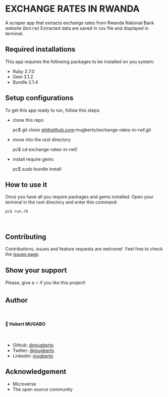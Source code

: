 # EXCHANGE RATES IN RWANDA
A scraper app that extracts exchange rates from Rwanda National Bank website (bnr.rw)
Extracted data are saved in csv file and displayed in terminal. 

## Required installations
This app requires the following packages to be installed on you system:
- Ruby 2.7.0
- Gem 3.1.2
- Bundle 2.1.4

## Setup configurations

To get this app ready to run, follow this steps:

* clone this repo

    pc$ git clone git@github.com:mugberto/exchange-rates-in-rwf.git

* move into the root directory

    pc$ cd exchange-rates-in-rwf/

* install require gems

    pc$ sudo bundle install

## How to use it

Once you have all you require packages and gems installed. 
Open your terminal in the root directory and enter this command:

    pc$ run.rb
 ​
## Contributing

Contributions, issues and feature requests are welcome!
​
Feel free to check the [issues page](https://github.com/mugberto/tic-tac-toe/issues).
​

## Show your support

Please, give a ⭐️ if you like this project!

## Author
​
#### 👤 **Hubert MUGABO**
​
- Github: [@mugberto](https://github.com/mugberto)
- Twitter: [@mugberto](https://twitter.com/mugberto)
- Linkedin: [mugberto](https://www.linkedin.com/in/hubert-mugabo-23144b6a/)

## Acknowledgement

- Microverse
- The open source community
